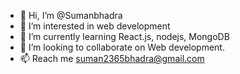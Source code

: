 - 👋 Hi, I’m @Sumanbhadra
- 👀 I’m interested in web development
- 🌱 I’m currently learning React.js, nodejs, MongoDB
- 💞️ I’m looking to collaborate on Web development.
- 📫 Reach me suman2365bhadra@gmail.com

<!---
Sumanbhadra/Sumanbhadra is a ✨ special ✨ repository because its `README.md` (this file) appears on your GitHub profile.
You can click the Preview link to take a look at your changes.
--->
